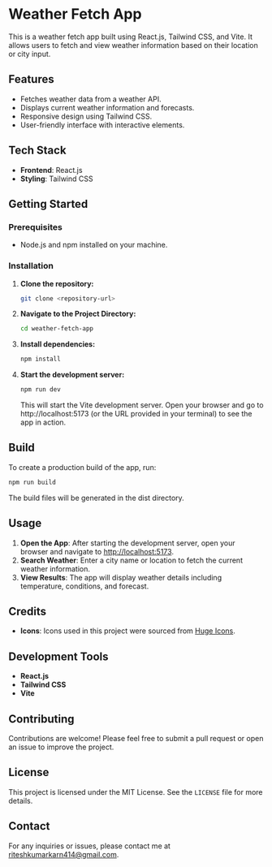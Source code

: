 # Weather Fetch App

This is a weather fetch app built using React.js, Tailwind CSS, and Vite. It allows users to fetch and view weather information based on their location or city input.

## Features

- Fetches weather data from a weather API.
- Displays current weather information and forecasts.
- Responsive design using Tailwind CSS.
- User-friendly interface with interactive elements.

## Tech Stack

- **Frontend**: React.js
- **Styling**: Tailwind CSS

## Getting Started

### Prerequisites

- Node.js and npm installed on your machine.

### Installation

1. **Clone the repository:**

   ```bash
   git clone <repository-url>
   ```

2. **Navigate to the Project Directory:**

   ```bash
   cd weather-fetch-app
   ```

3. **Install dependencies:**

   ```bash
   npm install
   ```

4. **Start the development server:**
   ```bash
   npm run dev
   ```
   This will start the Vite development server. Open your browser and go to http://localhost:5173 (or the URL provided in your terminal) to see the app in action.

## Build

To create a production build of the app, run:

```bash
npm run build
```

The build files will be generated in the dist directory.

## Usage

1. **Open the App**: After starting the development server, open your browser and navigate to [http://localhost:5173](http://localhost:5173).
2. **Search Weather**: Enter a city name or location to fetch the current weather information.
3. **View Results**: The app will display weather details including temperature, conditions, and forecast.

## Credits

- **Icons**: Icons used in this project were sourced from [Huge Icons](https://hugeicons.com).

## Development Tools

- **React.js**
- **Tailwind CSS**
- **Vite**

## Contributing

Contributions are welcome! Please feel free to submit a pull request or open an issue to improve the project.

## License

This project is licensed under the MIT License. See the `LICENSE` file for more details.

## Contact

For any inquiries or issues, please contact me at [riteshkumarkarn414@gmail.com](mailto:riteshkumarkarn414@gmail.com).
